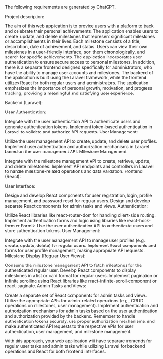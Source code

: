 The following requirements are generated by ChatGPT. 

Project description: 

The aim of this web application is to provide users with a platform to track and celebrate their personal achievements. 
The application enables users to create, update, and delete milestones that represent significant milestones or 
accomplishments in their lives. Each milestone consists of a title, description, date of achievement, and status. Users 
can view their own milestones in a user-friendly interface, sort them chronologically, and search for specific 
achievements. The application incorporates user authentication to ensure secure access to personal milestones. In 
addition, there is a separate frontend designed specifically for administrators, who have the ability to manage user 
accounts and milestones. The backend of the application is built using the Laravel framework, while the frontend utilizes 
React for both regular users and administrators. The application emphasizes the importance of personal growth, motivation, 
and progress tracking, providing a meaningful and satisfying user experience.

 Backend (Laravel):

User Authentication:

Integrate with the user authentication API to authenticate users and generate authentication tokens.
Implement token-based authentication in Laravel to validate and authorize API requests.
User Management:

Utilize the user management API to create, update, and delete user profiles.
Implement user authentication and authorization mechanisms in Laravel based on the user management API.
Milestone Management:

Integrate with the milestone management API to create, retrieve, update, and delete milestones.
Implement API endpoints and controllers in Laravel to handle milestone-related operations and data validation.
Frontend (React):

User Interface:

Design and develop React components for user registration, login, profile management, and password reset for regular 
users.
Design and develop separate React components for admin tasks and views.
Authentication:

Utilize React libraries like react-router-dom for handling client-side routing.
Implement authentication forms and logic using libraries like react-hook-form or Formik.
Use the user authentication API to authenticate users and store authentication tokens.
User Management:

Integrate with the user management API to manage user profiles (e.g., create, update, delete) for regular users.
Implement React components and forms for user profile management, making appropriate API requests.
Milestone Display (Regular User Views):

Consume the milestone management API to fetch milestones for the authenticated regular user.
Develop React components to display milestones in a list or card format for regular users.
Implement pagination or infinite scrolling using React libraries like react-infinite-scroll-component or react-paginate.
Admin Tasks and Views:

Create a separate set of React components for admin tasks and views.
Utilize the appropriate APIs for admin-related operations (e.g., CRUD operations on milestones, user management).
Implement authentication and authorization mechanisms for admin tasks based on the user authentication and authorization 
provided by the backend.
Remember to handle authentication tokens securely, use proper authorization mechanisms, and make authenticated API 
requests to the respective APIs for user authentication, user management, and milestone management.

With this approach, your web application will have separate frontends for regular user tasks and admin tasks while 
utilizing Laravel for backend operations and React for both frontend interfaces.
